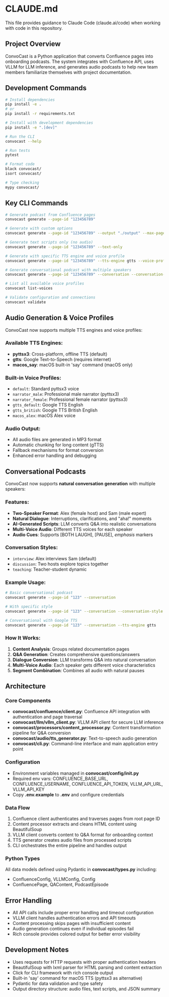 # CLAUDE.md

This file provides guidance to Claude Code (claude.ai/code) when working with code in this repository.

## Project Overview

ConvoCast is a Python application that converts Confluence pages into onboarding podcasts. The system integrates with Confluence API, uses VLLM for LLM inference, and generates audio podcasts to help new team members familiarize themselves with project documentation.

## Development Commands

```bash
# Install dependencies
pip install -e .
# or
pip install -r requirements.txt

# Install with development dependencies
pip install -e ".[dev]"

# Run the CLI
convocast --help

# Run tests
pytest

# Format code
black convocast/
isort convocast/

# Type checking
mypy convocast/
```

## Key CLI Commands

```bash
# Generate podcast from Confluence pages
convocast generate --page-id "123456789"

# Generate with custom options
convocast generate --page-id "123456789" --output "./output" --max-pages 25

# Generate text scripts only (no audio)
convocast generate --page-id "123456789" --text-only

# Generate with specific TTS engine and voice profile
convocast generate --page-id "123456789" --tts-engine gtts --voice-profile gtts_british

# Generate conversational podcast with multiple speakers
convocast generate --page-id "123456789" --conversation --conversation-style interview

# List all available voice profiles
convocast list-voices

# Validate configuration and connections
convocast validate
```

## Audio Generation & Voice Profiles

ConvoCast now supports multiple TTS engines and voice profiles:

### Available TTS Engines:
- **pyttsx3**: Cross-platform, offline TTS (default)
- **gtts**: Google Text-to-Speech (requires internet)
- **macos_say**: macOS built-in 'say' command (macOS only)

### Built-in Voice Profiles:
- `default`: Standard pyttsx3 voice
- `narrator_male`: Professional male narrator (pyttsx3)
- `narrator_female`: Professional female narrator (pyttsx3)
- `gtts_default`: Google TTS English
- `gtts_british`: Google TTS British English
- `macos_alex`: macOS Alex voice

### Audio Output:
- All audio files are generated in MP3 format
- Automatic chunking for long content (gTTS)
- Fallback mechanisms for format conversion
- Enhanced error handling and debugging

## Conversational Podcasts

ConvoCast now supports **natural conversation generation** with multiple speakers:

### Features:
- **Two-Speaker Format**: Alex (female host) and Sam (male expert)
- **Natural Dialogue**: Interruptions, clarifications, and "aha!" moments
- **AI-Generated Scripts**: LLM converts Q&A into realistic conversations
- **Multi-Voice Audio**: Different TTS voices for each speaker
- **Audio Cues**: Supports [BOTH LAUGH], [PAUSE], *emphasis* markers

### Conversation Styles:
- `interview`: Alex interviews Sam (default)
- `discussion`: Two hosts explore topics together
- `teaching`: Teacher-student dynamic

### Example Usage:
```bash
# Basic conversational podcast
convocast generate --page-id "123" --conversation

# With specific style
convocast generate --page-id "123" --conversation --conversation-style discussion

# Conversational with Google TTS
convocast generate --page-id "123" --conversation --tts-engine gtts
```

### How It Works:
1. **Content Analysis**: Groups related documentation pages
2. **Q&A Generation**: Creates comprehensive questions/answers
3. **Dialogue Conversion**: LLM transforms Q&A into natural conversation
4. **Multi-Voice Audio**: Each speaker gets different voice characteristics
5. **Segment Combination**: Combines all audio with natural pauses

## Architecture

### Core Components

- **convocast/confluence/client.py**: Confluence API integration with authentication and page traversal
- **convocast/llm/vllm_client.py**: VLLM API client for secure LLM inference
- **convocast/processors/content_processor.py**: Content transformation pipeline for Q&A conversion
- **convocast/audio/tts_generator.py**: Text-to-speech audio generation
- **convocast/cli.py**: Command-line interface and main application entry point

### Configuration

- Environment variables managed in **convocast/config/__init__.py**
- Required env vars: CONFLUENCE_BASE_URL, CONFLUENCE_USERNAME, CONFLUENCE_API_TOKEN, VLLM_API_URL, VLLM_API_KEY
- Copy **.env.example** to **.env** and configure credentials

### Data Flow

1. Confluence client authenticates and traverses pages from root page ID
2. Content processor extracts and cleans HTML content using BeautifulSoup
3. VLLM client converts content to Q&A format for onboarding context
4. TTS generator creates audio files from processed scripts
5. CLI orchestrates the entire pipeline and handles output

### Python Types

All data models defined using Pydantic in **convocast/types.py** including:
- ConfluenceConfig, VLLMConfig, Config
- ConfluencePage, QAContent, PodcastEpisode

## Error Handling

- All API calls include proper error handling and timeout configuration
- VLLM client handles authentication errors and API timeouts
- Content processing skips pages with insufficient content
- Audio generation continues even if individual episodes fail
- Rich console provides colored output for better error visibility

## Development Notes

- Uses requests for HTTP requests with proper authentication headers
- BeautifulSoup with lxml parser for HTML parsing and content extraction
- Click for CLI framework with rich console output
- Built-in 'say' command for macOS TTS (pyttsx3 as alternative)
- Pydantic for data validation and type safety
- Output directory structure: audio files, text scripts, and JSON summary